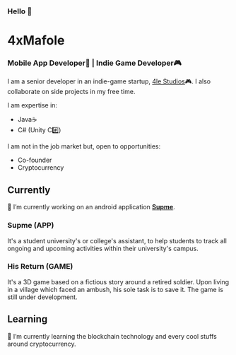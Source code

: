 ### Hello 👋

<!--
**4xMafole/4xMafole** is a ✨ _special_ ✨ repository because its `README.md` (this file) appears on your GitHub profile.

Here are some ideas to get you started:

- 🔭 I’m currently working on ...
- 🌱 I’m currently learning ...
- 👯 I’m looking to collaborate on ...
- 🤔 I’m looking for help with ...
- 💬 Ask me about ...
- 📫 How to reach me: ...
- 😄 Pronouns: ...
- ⚡ Fun fact: ...
-->

# 4xMafole
### Mobile App Developer📱 | Indie Game Developer🎮

I am a senior developer in an indie-game startup, [4le Studios](https://www.instagram.com/4le_studios/)🎮.
I also collaborate on side projects in my free time. 

I am expertise in:

* Java☕
* C# (Unity C#️⃣)

I am not in the job market but, open to opportunities:

* Co-founder
* Cryptocurrency

Currently
---
🔭 I’m currently working on an android application [**Supme**](https://play.google.com/store/apps/details?id=com.fole_Studios.sup). 

### Supme (APP)
It's a student university's or college's assistant, to help students to track all
ongoing and upcoming activities within their university's campus.

### His Return (GAME)
It's a 3D game based on a fictious story around a retired soldier. Upon living in 
a village which faced an ambush, his sole task is to save it. The game is still under
development.

Learning
---
🌱 I’m currently learning the blockchain technology and every cool stuffs around cryptocurrency.
